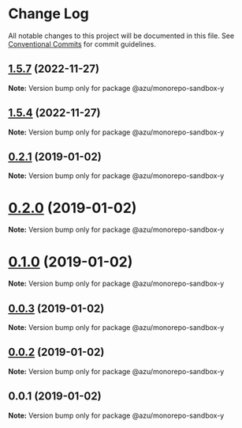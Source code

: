 # Change Log

All notable changes to this project will be documented in this file.
See [Conventional Commits](https://conventionalcommits.org) for commit guidelines.

## [1.5.7](https://github.com/azu/monorepo-sandbox/compare/v1.5.6...v1.5.7) (2022-11-27)

**Note:** Version bump only for package @azu/monorepo-sandbox-y





## [1.5.4](https://github.com/azu/monorepo-sandbox/compare/v1.5.2...v1.5.4) (2022-11-27)

**Note:** Version bump only for package @azu/monorepo-sandbox-y





## [0.2.1](https://github.com/azu/monorepo-sandbox/compare/@azu/monorepo-sandbox-y@0.2.0...@azu/monorepo-sandbox-y@0.2.1) (2019-01-02)

**Note:** Version bump only for package @azu/monorepo-sandbox-y





# [0.2.0](https://github.com/azu/monorepo-sandbox/compare/@azu/monorepo-sandbox-y@0.1.0...@azu/monorepo-sandbox-y@0.2.0) (2019-01-02)

**Note:** Version bump only for package @azu/monorepo-sandbox-y





# [0.1.0](https://github.com/azu/monorepo-sandbox/compare/@azu/monorepo-sandbox-y@0.0.1...@azu/monorepo-sandbox-y@0.1.0) (2019-01-02)

**Note:** Version bump only for package @azu/monorepo-sandbox-y





## [0.0.3](https://github.com/azu/monorepo-sandbox/compare/@azu/monorepo-sandbox-y@0.0.1...@azu/monorepo-sandbox-y@0.0.3) (2019-01-02)

**Note:** Version bump only for package @azu/monorepo-sandbox-y





## [0.0.2](https://github.com/azu/monorepo-sandbox/compare/@azu/monorepo-sandbox-y@0.0.1...@azu/monorepo-sandbox-y@0.0.2) (2019-01-02)

**Note:** Version bump only for package @azu/monorepo-sandbox-y





## 0.0.1 (2019-01-02)

**Note:** Version bump only for package @azu/monorepo-sandbox-y
